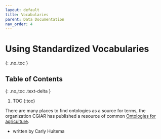 ```yaml
---
layout: default
title: Vocabularies
parent: Data Documentation
nav_order: 4
---
```


# Using Standardized Vocabularies
{: .no_toc }

## Table of Contents
{: .no_toc .text-delta }

1. TOC
{:toc}

There are many places to find ontologies as a source for terms, the organization CGIAR has published a resource of common [Ontologies for agriculture](https://bigdata.cgiar.org/ontologies-for-agriculture/).

- written by Carly Huitema